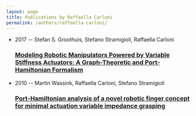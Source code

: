 ```yaml
---
layout: page
title: Publications by Raffaella Carloni
permalink: /authors/raffaella-carloni/
---
```


<ul class="post-list">
<li><span class='post-meta'>2017 -- Stefan S. Groothuis, Stefano Stramigioli, Raffaella Carloni</span><h3><a class='post-link' href='../../modeling-robotic-manipulators-powered-by-variable-stiffness-actuators-a-graph-theoretic-and-port-hamiltonian-formalism'>Modeling Robotic Manipulators Powered by Variable Stiffness Actuators: A Graph-Theoretic and Port-Hamiltonian Formalism</a></h3></li>
<li><span class='post-meta'>2010 -- Martin Wassink, Raffaella Carloni, Stefano Stramigioli</span><h3><a class='post-link' href='../../port-hamiltonian-analysis-of-a-novel-robotic-finger-concept-for-minimal-actuation-variable-impedance-grasping'>Port-Hamiltonian analysis of a novel robotic finger concept for minimal actuation variable impedance grasping</a></h3></li>

</ul>
